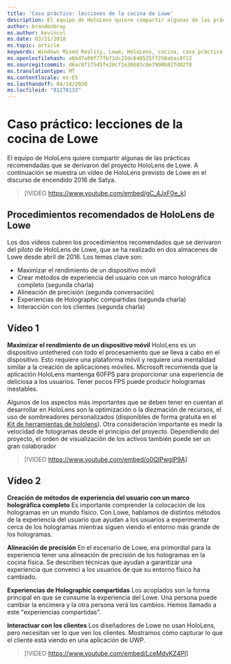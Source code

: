 ```yaml
---
title: 'Caso práctico: lecciones de la cocina de Lowe'
description: El equipo de HoloLens quiere compartir algunas de las prácticas recomendadas que se derivaron del proyecto HoloLens de Lowe.
author: brandonbray
ms.author: kevincol
ms.date: 03/21/2018
ms.topic: article
keywords: Windows Mixed Reality, Lowe, HoloLens, cocina, caso práctico
ms.openlocfilehash: a6bd7a09f77fb71dc23dc640525ff250abac8f12
ms.sourcegitcommit: d6ac8f1f545fe20cf1e36b83c0e7998b82fd02f8
ms.translationtype: MT
ms.contentlocale: es-ES
ms.lasthandoff: 04/14/2020
ms.locfileid: "81278133"
---
```

# <a name="case-study---lessons-from-the-lowes-kitchen"></a>Caso práctico: lecciones de la cocina de Lowe

El equipo de HoloLens quiere compartir algunas de las prácticas recomendadas que se derivaron del proyecto HoloLens de Lowe. A continuación se muestra un vídeo de HoloLens previsto de Lowe en el discurso de encendido 2016 de Satya.
<br>
>[!VIDEO https://www.youtube.com/embed/gC_4JxF0e_k]

## <a name="lowes-hololens-best-practices"></a>Procedimientos recomendados de HoloLens de Lowe

Los dos vídeos cubren los procedimientos recomendados que se derivaron del piloto de HoloLens de Lowe, que se ha realizado en dos almacenes de Lowe desde abril de 2016. Los temas clave son:
* Maximizar el rendimiento de un dispositivo móvil
* Crear métodos de experiencia del usuario con un marco holográfica completo (segunda charla)
* Alineación de precisión (segunda conversación)
* Experiencias de Holographic compartidas (segunda charla)
* Interacción con los clientes (segunda charla)

## <a name="video-1"></a>Vídeo 1

**Maximizar el rendimiento de un dispositivo móvil** HoloLens es un dispositivo untethered con todo el procesamiento que se lleva a cabo en el dispositivo. Esto requiere una plataforma móvil y requiere una mentalidad similar a la creación de aplicaciones móviles. Microsoft recomienda que la aplicación HoloLens mantenga 60FPS para proporcionar una experiencia de deliciosa a los usuarios. Tener pocos FPS puede producir hologramas inestables.

Algunos de los aspectos más importantes que se deben tener en cuentan al desarrollar en HoloLens son la optimización o la diezmación de recursos, el uso de sombreadores personalizados (disponibles de forma gratuita en el [Kit de herramientas de hololens](https://github.com/Microsoft/HoloToolkit-Unity)). Otra consideración importante es medir la velocidad de fotogramas desde el principio del proyecto. Dependiendo del proyecto, el orden de visualización de los activos también puede ser un gran colaborador
<br>
>[!VIDEO https://www.youtube.com/embed/o0QIPwgiP9A]

## <a name="video-2"></a>Vídeo 2

**Creación de métodos de experiencia del usuario con un marco holográfica completo** Es importante comprender la colocación de los hologramas en un mundo físico. Con Lowe, hablamos de distintos métodos de la experiencia del usuario que ayudan a los usuarios a experimentar cerca de los hologramas mientras siguen viendo el entorno más grande de los hologramas.

**Alineación de precisión** En el escenario de Lowe, era primordial para la experiencia tener una alineación de precisión de los hologramas en la cocina física. Se describen técnicas que ayudan a garantizar una experiencia que convenci a los usuarios de que su entorno físico ha cambiado.

**Experiencias de Holographic compartidas** Los acoplados son la forma principal en que se consume la experiencia del Lowe. Una persona puede cambiar la encimera y la otra persona verá los cambios. Hemos llamado a este "experiencias compartidas".

**Interactuar con los clientes** Los diseñadores de Lowe no usan HoloLens, pero necesitan ver lo que ven los clientes. Mostramos cómo capturar lo que el cliente está viendo en una aplicación de UWP.
<br>
>[!VIDEO https://www.youtube.com/embed/LceMdyKZ4PI]
